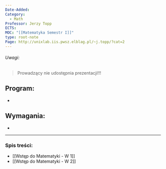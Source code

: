 ```yaml
---
Date-Added:
Category:
  - Math
Professor: Jerzy Topp
ECTS:
MOC: "[[Matematyka Semestr I]]"
type: root-note
Page: http://unixlab.iis.pwsz.elblag.pl/~j.topp/?cat=2
---
```

###### Uwagi:
> Prowadzący nie udostępnia prezentacji!!!
## Program:
 - 
## Wymagania:
- 
 - - -
### Spis treści:
- [[Wstęp do Matematyki - W 1]]
- [[Wstęp do Matematyki - W 2]]
